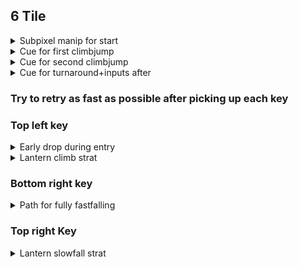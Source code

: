 ## 6 Tile

<details>
<summary>Subpixel manip for start</summary>
Do two crouch jumps and then a fulljump into full climbjump then climb down, then press left for a frame.
<img src="https://github.com/kaizobuzz/gal-lery-collab-strat-doc/blob/main/levels/ruins_of_temple/images/6tilesubpixelmanip.mp4" width="320" height="240" controls></img>
</details>

<details>
<summary>Cue for first climbjump</summary> 

With hitboxes \
<img src="https://github.com/kaizobuzz/gal-lery-collab-strat-doc/blob/main/levels/ruins_of_temple/images/climbjump1hitboxes.png"></img> \
Without hitboxes \
<img src="https://github.com/kaizobuzz/gal-lery-collab-strat-doc/blob/main/levels/ruins_of_temple/images/climbjump1wohitboxes.png"></img> 
</details>

<details>
<summary>Cue for second climbjump</summary>

With hitboxes \
<img src="https://github.com/kaizobuzz/gal-lery-collab-strat-doc/blob/main/levels/ruins_of_temple/images/climbjump2hitboxes.png"></img> \
Without hitboxes \
<img src="https://github.com/kaizobuzz/gal-lery-collab-strat-doc/blob/main/levels/ruins_of_temple/images/climbjump2wohitboxes.png"></img> 
</details>

<details>
<summary>Cue for turnaround+inputs after</summary>

With hitboxes \
<img src="https://github.com/kaizobuzz/gal-lery-collab-strat-doc/blob/main/levels/ruins_of_temple/images/turnaroundhitboxes.png"></img> \
Without hitboxes \
<img src="https://github.com/kaizobuzz/gal-lery-collab-strat-doc/blob/main/levels/ruins_of_temple/images/turnaroundwohitboxes.png"></img> \
The inputs go, with frame 1 being the turnaround frame: \
Frame 1: turnaround (left) \
Frame 2: turn back around (right) \
Frame 3: neutral climbjump (grab+jump) \
Frame 4: wallboost (left) 
</details>

### Try to retry as fast as possible after picking up each key 

### Top left key
<details>
<summary>Early drop during entry</summary>
</details>

<details>
<summary> Lantern climb strat</summary>
</details>

### Bottom right key

<details>
<summary>Path for fully fastfalling</summary>
</details>

### Top right Key 

<details>
<summary>Lantern slowfall strat</summary>
</details>

